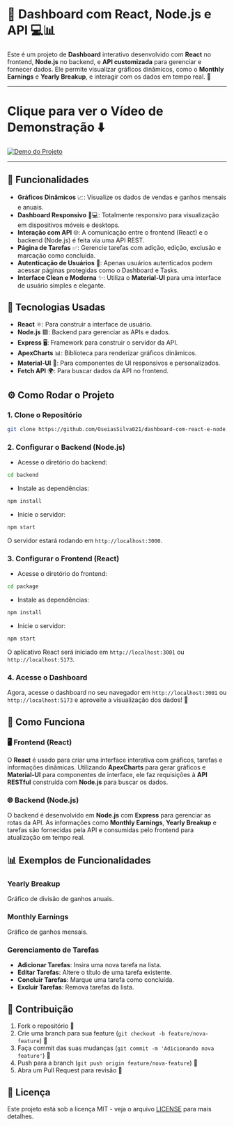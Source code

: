 # 🚀 Dashboard com React, Node.js e API 💻📊

Este é um projeto de **Dashboard** interativo desenvolvido com **React** no frontend, **Node.js** no backend, e **API customizada** para gerenciar e fornecer dados. Ele permite visualizar gráficos dinâmicos, como o **Monthly Earnings** e **Yearly Breakup**, e interagir com os dados em tempo real. 🎉

---

# Clique para ver o Vídeo de Demonstração ⬇️
[![Demo do Projeto](https://img.youtube.com/vi/CA85KSgHApQ/maxresdefault.jpg)](https://youtu.be/CA85KSgHApQ)

---
## 🌟 Funcionalidades

- **Gráficos Dinâmicos** 📈: Visualize os dados de vendas e ganhos mensais e anuais.
- **Dashboard Responsivo** 📱💻: Totalmente responsivo para visualização em dispositivos móveis e desktops.
- **Interação com API** 🌐: A comunicação entre o frontend (React) e o backend (Node.js) é feita via uma API REST.
- **Página de Tarefas** ✅: Gerencie tarefas com adição, edição, exclusão e marcação como concluída.
- **Autenticação de Usuários** 🔐: Apenas usuários autenticados podem acessar páginas protegidas como o Dashboard e Tasks.
- **Interface Clean e Moderna** ✨: Utiliza o **Material-UI** para uma interface de usuário simples e elegante.

## 🔧 Tecnologias Usadas

- **React** ⚛️: Para construir a interface de usuário.
- **Node.js** 🟩: Backend para gerenciar as APIs e dados.
- **Express** 🖥️: Framework para construir o servidor da API.
- **ApexCharts** 📊: Biblioteca para renderizar gráficos dinâmicos.
- **Material-UI** 💅: Para componentes de UI responsivos e personalizados.
- **Fetch API** 🌍: Para buscar dados da API no frontend.

## ⚙️ Como Rodar o Projeto

### 1. Clone o Repositório

```bash
git clone https://github.com/OseiasSilva021/dashboard-com-react-e-node.js.git
```

### 2. Configurar o Backend (Node.js)

- Acesse o diretório do backend:

```bash
cd backend
```

- Instale as dependências:

```bash
npm install
```

- Inicie o servidor:

```bash
npm start
```

O servidor estará rodando em `http://localhost:3000`.

### 3. Configurar o Frontend (React)

- Acesse o diretório do frontend:

```bash
cd package
```

- Instale as dependências:

```bash
npm install
```

- Inicie o servidor:

```bash
npm start
```

O aplicativo React será iniciado em `http://localhost:3001` ou `http://localhost:5173`.

### 4. Acesse o Dashboard

Agora, acesse o dashboard no seu navegador em `http://localhost:3001` ou `http://localhost:5173` e aproveite a visualização dos dados! 🚀

## 🔄 Como Funciona

### 🖥️ Frontend (React)

O **React** é usado para criar uma interface interativa com gráficos, tarefas e informações dinâmicas. Utilizando **ApexCharts** para gerar gráficos e **Material-UI** para componentes de interface, ele faz requisições à **API RESTful** construída com **Node.js** para buscar os dados.

### 🌐 Backend (Node.js)

O backend é desenvolvido em **Node.js** com **Express** para gerenciar as rotas da API. As informações como **Monthly Earnings**, **Yearly Breakup** e tarefas são fornecidas pela API e consumidas pelo frontend para atualização em tempo real.

## 📊 Exemplos de Funcionalidades

### Yearly Breakup

Gráfico de divisão de ganhos anuais.

### Monthly Earnings

Gráfico de ganhos mensais.

### Gerenciamento de Tarefas

- **Adicionar Tarefas**: Insira uma nova tarefa na lista.
- **Editar Tarefas**: Altere o título de uma tarefa existente.
- **Concluir Tarefas**: Marque uma tarefa como concluída.
- **Excluir Tarefas**: Remova tarefas da lista.

## 🤝 Contribuição

1. Fork o repositório 🍴
2. Crie uma branch para sua feature (`git checkout -b feature/nova-feature`) 🌱
3. Faça commit das suas mudanças (`git commit -m 'Adicionando nova feature'`) 📝
4. Push para a branch (`git push origin feature/nova-feature`) 🚀
5. Abra um Pull Request para revisão 💬

## 📜 Licença

Este projeto está sob a licença MIT - veja o arquivo [LICENSE](LICENSE) para mais detalhes.
